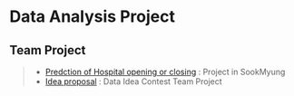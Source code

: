 # Data Analysis Project

## Team Project
>- [Predction of Hospital opening or closing](https://github.com/lo-lim/Data/tree/main/Hospital%20opening%20or%20closing) :  Project in SookMyung
>- [Idea proposal](https://github.com/lo-lim/Data/tree/main/%EC%95%84%EC%9D%B4%EB%94%94%EC%96%B4%20%EA%B8%B0%ED%9A%8D%EC%84%9C) : Data Idea Contest Team Project
